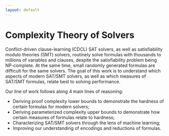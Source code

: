```yaml
---
layout: default
---
```


# Complexity Theory of Solvers

Conflict-driven clause-learning (CDCL) SAT solvers, as well as satisfiability modulo theories (SMT) solvers, routinely solve formulas with thousands to millions of variables and clauses, despite the satisfiability problem being NP-complete. At the same time, small randomly generated formulas are difficult for the same solvers. The goal of this work is to understand which aspects of modern SAT/SMT solvers, as well as which measures of SAT/SMT formulas, relate best to solving performance.

Our line of work follows along 4 main lines of reasoning:
* Deriving proof complexity lower bounds to demonstrate the hardness of certain formulas for modern solvers;
* Deriving parameterized complexity upper bounds to demonstrate how certain measures of formulas relate to hardness;
* Characterizing SAT/SMT solvers through the lens of machine learning;
* Improving our understanding of encodings and reductions of formulas.
